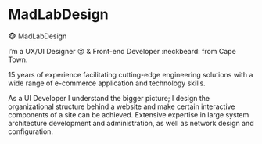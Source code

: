 # MadLabDesign

:monkey_face: MadLabDesign

I’m a UX/UI Designer :stuck_out_tongue_winking_eye: & Front-end Developer :neckbeard: from Cape Town.

15 years of experience facilitating cutting-edge engineering solutions with a wide range of e-commerce application and technology skills.

As a UI Developer I understand  the bigger picture; I design the organizational structure behind a website and make certain interactive components of a site can be achieved. Extensive expertise in large system architecture development and administration, as well as network design and configuration.
